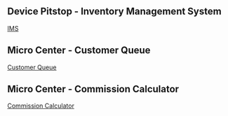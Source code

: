 ## Device Pitstop - Inventory Management System
[IMS](https://amastin-devicepitstop.github.io/IMS)

## Micro Center - Customer Queue
[Customer Queue](https://amastin-microcenter.github.io/Customer-Queue)

## Micro Center - Commission Calculator
[Commission Calculator](https://amastin-microcenter.github.io/Commission-Calculator)
